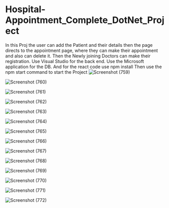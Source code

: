 # Hospital-Appointment_Complete_DotNet_Project
In this Proj the user can add the Patient and their details then the page directs to the appointment page, where they can make their appointment and also can delete it.
Then the Newly joining Doctors can make their registration.
Use Visual Studio for the back end.
Use the Microsoft application for the DB.
And for the react code use npm install 
Then use the npm start command to start the Project 
![Screenshot (759)](https://github.com/Akshay-0116/Hospital-Appointment_Complete_DotNet_Project/assets/94633013/9ad432e8-d413-42d3-a017-96f88c2533dd)

![Screenshot (760)](https://github.com/Akshay-0116/Hospital-Appointment_Complete_DotNet_Project/assets/94633013/f6f26736-77a9-447a-96f3-f53e49b6b2d7)

![Screenshot (761)](https://github.com/Akshay-0116/Hospital-Appointment_Complete_DotNet_Project/assets/94633013/2c1e1e29-1ea4-4b30-bda7-fc677f074e96)

![Screenshot (762)](https://github.com/Akshay-0116/Hospital-Appointment_Complete_DotNet_Project/assets/94633013/dd6c78df-1386-4ef2-b857-3f47ee15d8dc)

![Screenshot (763)](https://github.com/Akshay-0116/Hospital-Appointment_Complete_DotNet_Project/assets/94633013/eefa2684-27d3-487b-a43e-986e6d931f2f)

![Screenshot (764)](https://github.com/Akshay-0116/Hospital-Appointment_Complete_DotNet_Project/assets/94633013/76ee3ba4-4db8-422e-bf7b-738ed4d23345)

![Screenshot (765)](https://github.com/Akshay-0116/Hospital-Appointment_Complete_DotNet_Project/assets/94633013/1df2e63a-6012-4ba2-a803-462fd73d4bd2)

![Screenshot (766)](https://github.com/Akshay-0116/Hospital-Appointment_Complete_DotNet_Project/assets/94633013/4b72c330-cf3d-4fa3-9db0-01dd4fea35c4)

![Screenshot (767)](https://github.com/Akshay-0116/Hospital-Appointment_Complete_DotNet_Project/assets/94633013/ec991c1c-46fa-4d1d-a3a0-810b997404d1)

![Screenshot (768)](https://github.com/Akshay-0116/Hospital-Appointment_Complete_DotNet_Project/assets/94633013/0b655222-2413-4d47-a88c-55416179818e)

![Screenshot (769)](https://github.com/Akshay-0116/Hospital-Appointment_Complete_DotNet_Project/assets/94633013/3ca8022f-a05e-44cf-bf05-a115b6c9e772)

![Screenshot (770)](https://github.com/Akshay-0116/Hospital-Appointment_Complete_DotNet_Project/assets/94633013/e3773b52-e061-4de4-9630-af989164317b)

![Screenshot (771)](https://github.com/Akshay-0116/Hospital-Appointment_Complete_DotNet_Project/assets/94633013/f93ea798-f865-45dc-8119-c55c5a456549)

![Screenshot (772)](https://github.com/Akshay-0116/Hospital-Appointment_Complete_DotNet_Project/assets/94633013/b3d34715-c047-42ae-8028-6cf59c7dcb36)
